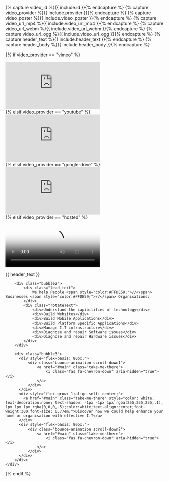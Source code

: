 {% capture video_id %}{{ include.id }}{% endcapture %}
{% capture video_provider %}{{ include.provider }}{% endcapture %}
{% capture video_poster %}{{ include.video_poster }}{% endcapture %}
{% capture video_url_mp4 %}{{ include.video_url_mp4 }}{% endcapture %}
{% capture video_url_webm %}{{ include.video_url_webm }}{% endcapture %}
{% capture video_url_ogg %}{{ include.video_url_ogg }}{% endcapture %}
{% capture header_text %}{{ include.header_text }}{% endcapture %}
{% capture header_body %}{{ include.header_body }}{% endcapture %}

{% if video_provider == "vimeo" %}
<!-- Courtesy of embedresponsively.com //-->
<div class="responsive-video-container">
  <iframe src="https://player.vimeo.com/video/{{ video_id }}?dnt=true" frameborder="0" webkitAllowFullScreen mozallowfullscreen allowFullScreen></iframe>
</div>
{% elsif video_provider == "youtube" %}
<!-- Courtesy of embedresponsively.com //-->
<div class="responsive-video-container">
  <iframe src="https://www.youtube-nocookie.com/embed/{{ video_id }}" frameborder="0" allowfullscreen></iframe>
</div>
{% elsif video_provider == "google-drive" %}
<!-- Courtesy of embedresponsively.com //-->
<div class="responsive-video-container">
  <iframe src="https://drive.google.com/file/d/{{ video_id }}/preview" frameborder="0" allowfullscreen></iframe>
</div>
{% elsif video_provider == "hosted" %}
<div class="element-with-video-bg jquery-background-video-wrapper" style="height:600px;">
    <video class="my-background-video jquery-background-video" loop autoplay muted playsinline poster="{{ video_poster }}" data-bgvideo="true">
        <source src="{{ video_url_mp4 }}" type="video/mp4">
        <source src="{{ video_url_webm }}" type="video/webm">
        <source src="{{ video_url_ogg }}" type="video/ogg">
    </video>
    <div>
        <div data-aos="fade-down" data-aos-once="true" class="bubble1">
            <p class="text-center">{{ header_text }}</p>
        </div>
                
        <div class="bubble2"> 
            <div class="lead-text">
                We help People <span style="color:#FFDE59;">//</span> Businesses <span style="color:#FFDE59;">//</span> Organisations:
            </div>
            <div class="rotateText"> 
                <div>Understand the capibilities of technology</div> 
                <div>Build Websites</div> 
                <div>Build Mobile Applications</div> 
                <div>Build Platform Specific Applications</div> 
                <div>Manage I.T infrastructure</div> 
                <div>Diagnose and repair Software issues</div> 
                <div>Diagnose and repair Hardware issues</div> 
            </div>              
        </div>

        <div class="bubble3">
          <div style="flex-basis: 80px;">
              <div class="bounce-animation scroll-down1">
                  <a href="#main" class="take-me-there">
                      <i class="fas fa-chevron-down" aria-hidden="true"></i>
                  </a>
              </div>
          </div>
          <div style="flex-grow: 1;align-self: center;">
            <a href="#main" class="take-me-there" style="color: white; text-decoration:none; text-shadow: -1px -1px 1px rgba(255,255,255,.1), 1px 1px 1px rgba(0,0,0,.5);color:white;text-align:center;font-weight:300;font-size: 0.77em;">Discover how we could help enhance your home or organisation with effective I.T</a>
          </div>
          <div style="flex-basis: 80px;">
              <div class="bounce-animation scroll-down2">
                  <a href="#main" class="take-me-there">
                      <i class="fas fa-chevron-down" aria-hidden="true"></i>
                  </a>
              </div>
          </div>
        </div>
    </div>
</div>
{% endif %}


